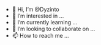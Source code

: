 - 👋 Hi, I’m @Dyzinto
- 👀 I’m interested in ...
- 🌱 I’m currently learning ...
- 💞️ I’m looking to collaborate on ...
- 📫 How to reach me ...

<!---
Dyzinto/Dyzinto is a ✨ special ✨ repository because its `README.md` (this file) appears on your GitHub profile.
You can click the Preview link to take a look at your changes.
--->
